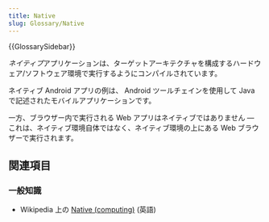 ```yaml
---
title: Native
slug: Glossary/Native
---
```


{{GlossarySidebar}}

*ネイティブ*アプリケーションは、ターゲットアーキテクチャを構成するハードウェア/ソフトウェア環境で実行するようにコンパイルされています。

ネイティブ Android アプリの例は、 Android ツールチェインを使用して Java で記述されたモバイルアプリケーションです。

一方、ブラウザー内で実行される Web アプリはネイティブではありません — これは、ネイティブ環境自体ではなく、ネイティブ環境の上にある Web ブラウザーで実行されます。

## 関連項目

### 一般知識

- Wikipedia 上の [Native (computing)](<https://en.wikipedia.org/wiki/Native_(computing)>) (英語)
